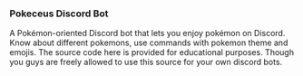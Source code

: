 ### Pokeceus Discord Bot
A Pokémon-oriented Discord bot that lets you enjoy pokémon on Discord. Know about different pokemons, use commands with pokemon theme and emojis. The source code here is provided for educational purposes. Though you guys are freely allowed to use this source for your own discord bots.
